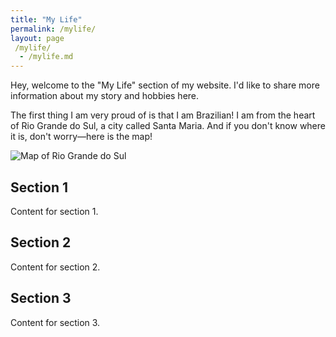 ```yaml
---
title: "My Life"
permalink: /mylife/
layout: page
 /mylife/
  - /mylife.md
---
```


Hey, welcome to the "My Life" section of my website. I'd like to share more information about my story and hobbies here.

The first thing I am very proud of is that I am Brazilian! I am from the heart of Rio Grande do Sul, a city called Santa Maria. And if you don't know where it is, don't worry—here is the map! 

![Map of Rio Grande do Sul](https://github.com/jordanarechgs/jordanarechgs.github.io/raw/master/images/riograndedosul.png)


## Section 1
Content for section 1.

## Section 2
Content for section 2.

## Section 3
Content for section 3.
